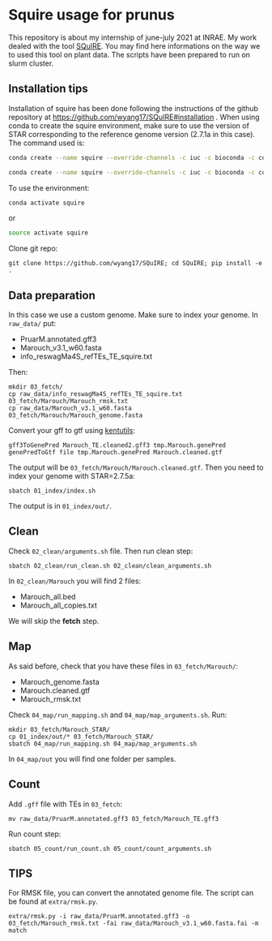 # Squire usage for prunus

This repository is about my internship of june-july 2021 at INRAE.
My work dealed with the tool [SQuIRE](https://github.com/wyang17/SQuIRE). You may find here informations on the way we to used this tool on plant data.
The scripts have been prepared to run on slurm cluster.


## Installation tips

Installation of squire has been done following the instructions of the github repository at https://github.com/wyang17/SQuIRE#installation .
When using conda to create the squire environment, make sure to use the version of STAR corresponding to the reference genome version (2.7.1a in this case).
The command used is:

```bash
conda create --name squire --override-channels -c iuc -c bioconda -c conda-forge -c defaults -c r python=2.7.13 bioconductor-deseq2=1.16.1 r-base=3.4.1 r-pheatmap bioconductor-vsn bioconductor-biocparallel=1.12.0 r-ggrepel star=2.7.5a bedtools=2.25.0 samtools=1.1 stringtie=1.3.3 igvtools=2.3.93 ucsc-genepredtobed ucsc-gtftogenepred ucsc-genepredtogtf ucsc-bedgraphtobigwig r-hexbin

conda create --name squire --override-channels -c iuc -c bioconda -c conda-forge -c defaults -c r python=2.7.13 bioconductor-deseq2=1.16.1 r-base=3.4.1 r-pheatmap bioconductor-vsn bioconductor-biocparallel=1.12.0 r-ggrepel star=2.7.5a bedtools=2.25.0 samtools=1.1 stringtie=2.1.0 igvtools=2.3.93 ucsc-genepredtobed ucsc-gtftogenepred ucsc-genepredtogtf ucsc-bedgraphtobigwig r-hexbin
```

To use the environment:
```bash
conda activate squire
```
or
```bash
source activate squire
```
Clone git repo:
```
git clone https://github.com/wyang17/SQuIRE; cd SQuIRE; pip install -e .
```


## Data preparation
In this case we use a custom genome. Make sure to index your genome.
In `raw_data/` put:
- PruarM.annotated.gff3
- Marouch_v3.1_w60.fasta
- info_reswagMa4S_refTEs_TE_squire.txt

Then:
```
mkdir 03_fetch/
cp raw_data/info_reswagMa4S_refTEs_TE_squire.txt 03_fetch/Marouch/Marouch_rmsk.txt
cp raw_data/Marouch_v3.1_w60.fasta 03_fetch/Marouch/Marouch_genome.fasta
```
Convert your gff to gtf using [kentutils](https://agat.readthedocs.io/en/latest/gff_to_gtf.html#kent-utils):
```
gff3ToGenePred Marouch_TE.cleaned2.gff3 tmp.Marouch.genePred
genePredToGtf file tmp.Marouch.genePred Marouch.cleaned.gtf
```

The output will be `03_fetch/Marouch/Marouch.cleaned.gtf`.
Then you need to index your genome with STAR=2.7.5a:
```
sbatch 01_index/index.sh
```
The output is in `01_index/out/`.


## Clean
Check `02_clean/arguments.sh` file.
Then run clean step:
```
sbatch 02_clean/run_clean.sh 02_clean/clean_arguments.sh
```
In `02_clean/Marouch` you will find 2 files:
- Marouch_all.bed
- Marouch_all_copies.txt

We will skip the **fetch** step.


## Map
As said before, check that you have these files in `03_fetch/Marouch/`:
- Marouch_genome.fasta
- Marouch.cleaned.gtf
- Marouch_rmsk.txt

Check `04_map/run_mapping.sh` and `04_map/map_arguments.sh`.
Run:
```
mkdir 03_fetch/Marouch_STAR/
cp 01_index/out/* 03_fetch/Marouch_STAR/
sbatch 04_map/run_mapping.sh 04_map/map_arguments.sh
```
In `04_map/out` you will find one folder per samples.

## Count
Add `.gff` file with TEs in `03_fetch`:
```
mv raw_data/PruarM.annotated.gff3 03_fetch/Marouch_TE.gff3
```
Run count step:
```
sbatch 05_count/run_count.sh 05_count/count_arguments.sh
```


## TIPS

For RMSK file, you can convert the annotated genome file.
The script can be found at `extra/rmsk.py`.
```
extra/rmsk.py -i raw_data/PruarM.annotated.gff3 -o 03_fetch/Marouch_rmsk.txt -fai raw_data/Marouch_v3.1_w60.fasta.fai -m match
```